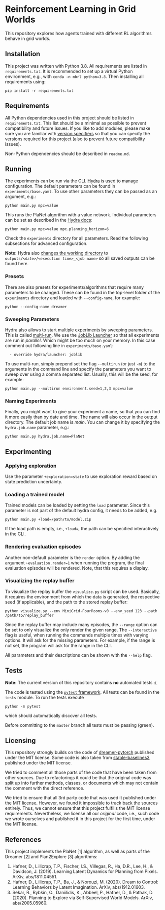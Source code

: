 Reinforcement Learning in Grid Worlds
========

This repository explores how agents trained with different RL algorithms behave in grid worlds.

## Installation
This project was written with Python 3.8.
All requirements are listed in `requirements.txt`.
It is recommended to set up a virtual Python environment, e.g., with `conda -n mbrl python=3.8`.
Then installing all requirements using:

    pip install -r requirements.txt

## Requirements
All Python dependencies used in this project should be listed in `requirements.txt`.
This list should be a minimal as possible to prevent compatibility and future issues.
If you like to add modules, please make sure you are familiar with [version specifiers](https://www.python.org/dev/peps/pep-0440/#version-specifiers)
so that you can specify the versions required for this project (also to prevent future compatibility issues).

Non-Python dependencies should be described in `readme.md`.

## Running
The experiments can be run via the CLI.
[Hydra](https://hydra.cc/) is used to manage configuration.
The default parameters can be found in `experiments/base.yaml`.
To use other parameters they can be passed as an argument, e.g.:

    python main.py mpc=value

This runs the PlaNet algorithm with a value network.
Individual parameters can be set as described in the [Hydra docs](https://hydra.cc/docs/advanced/override_grammar/basic):

    python main.py mpc=value mpc.planning_horizon=6

Check the `experiments` directory for all parameters.
Read the following subsections for advanced configuration.

**Note:**
Hydra also [changes the working directory](https://hydra.cc/docs/tutorials/basic/running_your_app/working_directory/) to
`outputs/<date>/<execution time>_<job name>` so all saved outputs can be found here.

### Presets
There are also presets for experiments/algorithms that require many parameters to be changed.
These can be found in the top-level folder of the `experiments` directory and loaded with `--config-name`, for example:

    python --config-name dreamer

### Sweeping Parameters
Hydra also allows to start multiple experiments by sweeping parameters.
This is called [multi-run](https://hydra.cc/docs/tutorials/basic/running_your_app/multi-run).
We use the [JobLib Launcher](https://hydra.cc/docs/plugins/joblib_launcher) so that all experiments are run in *parallel*.
Which might be too much on your memory.
In this case comment out following line in `experiments/base.yaml`:

      - override hydra/launcher: joblib

To use multi-run, simply prepend set the flag `--multirun` (or just `-m`) to the arguments in the command line and 
specify the parameters you want to sweep over using a comma separated list.
Usually, this will be the seed, for example:

    python main.py --multirun environment.seed=1,2,3 mpc=value

### Naming Experiments
Finally, you might want to give your experiment a name, so that you can find it more easily than by date and time.
The name will also occur in the output directory.
The default job name is *main*.
You can change it by specifying the `hydra.job.name` parameter, e.g.:

    python main.py hydra.job.name=PlaNet

## Experimenting

### Applying exploration
Use the parameter `+exploration=state` to use exploration reward based on state prediction uncertainty.

### Loading a trained model
Trained models can be loaded by setting the `load` parameter.
Since this parameter is not part of the default hydra config, it needs to be added, e.g.

    python main.py +load=/path/to/model.zip

If the load path is empty, i.e., `+load=`, the path can be specified interactively in the CLI.

### Rendering evaluation episodes
Another non-default parameter is the `render` option.
By adding the argument `+evaluation.render=1` when running the program, the final evaluation episodes will be rendered.
Note, that this requires a display.

### Visualizing the replay buffer
To visualize the replay buffer the `visualize.py` script can be used.
Basically, it requires the environment from which the data is generated, the respective seed (if applicable),
and the path to the stored replay buffer:

    python visualize.py --env MiniGrid-FourRooms-v0 --env_seed 123 --path /path/to/replay_buffer

Since the replay buffer may include many episodes, the `--range` option can be set to only visualize the only render the
given range.
The `--interactive` flag is useful, when running the commands multiple times with varying options.
It will ask for the missing parameters.
For example, if the range is not set, the program will ask for the range in the CLI.

All parameters and their descriptions can be shown with the `--help` flag.

## Tests
**Note:** The current version of this repository contains **no** automated tests :(

The code is tested using the [`pytest` framework](https://docs.pytest.org/en/6.2.x/).
All tests can be found in the `tests` module.
To run the tests execute

    python -m pytest

which should automatically discover all tests.

Before committing to the `master` branch all tests must be passing (green).

## Licensing
This repository strongly builds on the code of [dreamer-pytorch](https://github.com/zhaoyi11/dreamer-pytorch) published under the MIT license.
Some code is also taken from [stable-baselines3](https://github.com/DLR-RM/stable-baselines3) published under the MIT license.

We tried to comment all those parts of the code that have been taken from other sources.
Due to refactorings it could be that the original code was split up into further methods, classes, or documents which may
not contain the comment with the direct reference.

We tried to ensure that all 3rd party code that was used it published under the MIT license.
However, we found it impossible to track back the sources entirely.
Thus, we cannot ensure that this project fulfills the MIT license requirements.
Nevertheless, we license all our *original* code, i.e., such code we wrote ourselves and published it in this project for the first time, under the MIT license.

## References
This project implements the PlaNet [1] algorithm, as well as parts of the Dreamer [2] and Plan2Explore [3] algorithms:

1. Hafner, D., Lillicrap, T.P., Fischer, I.S., Villegas, R., Ha, D.R., Lee, H., & Davidson, J. (2019). Learning Latent Dynamics for Planning from Pixels. ArXiv, abs/1811.04551.
2. Hafner, D., Lillicrap, T.P., Ba, J., & Norouzi, M. (2020). Dream to Control: Learning Behaviors by Latent Imagination. ArXiv, abs/1912.01603.
3. Sekar, R., Rybkin, O., Daniilidis, K., Abbeel, P., Hafner, D., & Pathak, D. (2020). Planning to Explore via Self-Supervised World Models. ArXiv, abs/2005.05960.
